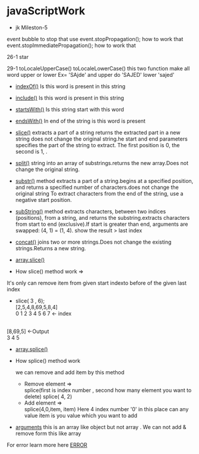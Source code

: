 # javaScriptWork

* jk Mileston-5 

event bubble 
to stop that use 
event.stopPropagation(); how to work that 
 event.stopImmediatePropagation(); how to work that 


26-1 star

29-1 
toLocaleUpperCase() toLocaleLowerCase() this two function make all word upper or lower
Ex= 'SAjde' and upper do 'SAJED' lower 'sajed'

* <a href="https://developer.mozilla.org/en-US/docs/Web/JavaScript/Reference/Global_Objects/String/indexOf">indexOf()</a> Is this word is present in this string
* <a href="https://developer.mozilla.org/en-US/docs/Web/JavaScript/Reference/Global_Objects/String/include">include()</a> Is this word is present in this string
* <a href="https://developer.mozilla.org/en-US/docs/Web/JavaScript/Reference/Global_Objects/String/startsWith">startsWith()</a> Is this string start with this word
* <a href="https://developer.mozilla.org/en-US/docs/Web/JavaScript/Reference/Global_Objects/String/endsWith">endsWith()</a> In end of the string is this word is present 

* <a href="https://www.w3schools.com/jsref/jsref_slice_string.asp">slice()</a>
extracts a part of a string  returns the extracted part in a new string does not change the original string.he start and end parameters specifies the part of the string to extract.
The first position is 0, the second is 1, .

* <a href="https://www.w3schools.com/jsref/jsref_split.asp">split()</a>
string into an array of substrings.returns the new array.Does not change the original string.
* <a href="https://www.w3schools.com/jsref/jsref_substr.asp">substr()</a>
method extracts a part of a string.begins at a specified position, and returns a specified number of characters.does not change the original string
To extract characters from the end of the string, use a negative start position.
* <a href="https://www.w3schools.com/jsref/jsref_substring.asp">subString()</a>
method extracts characters, between two indices (positions), from a string, and returns the substring.extracts characters from start to end (exclusive).If start is greater than end, arguments are swapped: (4, 1) = (1, 4). show the result > last index
* <a href="https://www.w3schools.com/jsref/jsref_concat_string.asp"> concat()</a>
joins two or more strings.Does not change the existing strings.Returns a new string.

* <a href="https://developer.mozilla.org/en-US/docs/Web/JavaScript/Reference/Global_Objects/Array/slice">array.slice()</a>
 *  How slice() method work => </br>
 <p> 
   It's only can remove item from given start indexto   before of the given last index 
   </br>

  *  slice( 3 , 6); </br>
   [2,5,4,8,69,5,8,4]</br>
    0 1 2 3  4  5 6 7 <- index 
 
   </br>  [8,69,5] <-Output </br>
    3 4 5 
 </p>

* <a href="https://developer.mozilla.org/en-US/docs/Web/JavaScript/Reference/Global_Objects/Array/splice">array.splice()</a> 

* How splice() method work 
  <p>we can remove and add item by this method  

   * Remove element => </br>
    splice(first is index number , second how many element you want to delete)
  splice( 4, 2)
    * Add element => </br>
 splice(4,0,item, item)
 Here 4 index number '0' in this place can any value item is you value which you want to  add
  </p>

* <a href="https://developer.mozilla.org/en-US/docs/Web/JavaScript/Reference/Functions/arguments">arguments</a>  this is an array like object but not array . We can not add & remove form this like array 

For error learn more here <a href="https://github.com/mdn/content/blob/main/files/en-us/web/javascript/reference/global_objects/error/error/index.md?plain=1 ">ERROR</a> 


